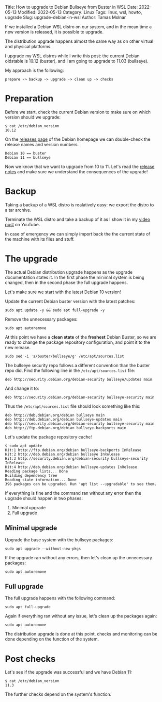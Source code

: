 Title: How to upgrade to Debian Bullseye from Buster in WSL
Date: 2022-05-13
Modified: 2022-05-13
Category: Linux
Tags: linux, wsl, howto, upgrade
Slug: upgrade-debian-in-wsl
Author: Tamas Molnar

If we installed a Debian WSL distro on our system, and in the mean time a new version is released, it is possible to upgrade.

The distribution upgrade happens almost the same way as on other virtual and physical platforms.

I upgrade my WSL distros while I write this post: the current Debian oldstable is 10.12 (buster),
and I am going to upgrade to 11.03 (bullseye).

My approach is the following:
```
prepare -> backup -> upgrade -> clean up -> checks
```

# Preparation

Before we start, check the current Debian version to make sure on which version should we upgrade:
```
$ cat /etc/debian_version 
10.12
```

On the [releases page](https://www.debian.org/releases/) of the Debian homepage we can double-check the release names and version numbers.
```
Debian 10 == buster
Debian 11 == bullseye
```

Now we know that we want to upgrade from 10 to 11. Let's read the [release notes](https://www.debian.org/releases/stable/amd64/release-notes/index.en.html) and make sure we understand the consequences of the upgrade!

# Backup

Taking a backup of a WSL distro is realatively easy: we export the distro to a tar archive.

Terminate the WSL distro and take a backup of it as I show it in my [video post](https://youtu.be/dx2WoQo8hho) on YouTube.

In case of emergency we can simply import back the the current state of the machine with its files and stuff.

# The upgrade

The actual Debian distribution upgrade happens as the upgrade documentation states it.
In the first phase the minimal system is being changed, then in the second phase the full upgrade happens.

Let's make sure we start with the latest Debian 10 version!

Update the current Debian buster version with the latest patches:
```
sudo apt update -y && sudo apt full-upgrade -y
```

Remove the unnecessary packages:
```
sudo apt autoremove
```

At this point we have a **clean state** of the **freshest** Debian Buster, so we are ready to change the package repository configuration, and point it to the new release.
```
sudo sed -i 's/buster/bullseye/g' /etc/apt/sources.list
```

The bullseye security repo follows a different convention than the buster repo did.
Find the following line in the `/etc/apt/sources.list` file:
```
deb http://security.debian.org/debian-security bullseye/updates main
```
And change it to:
```
deb http://security.debian.org/debian-security bullseye-security main
```

Thus the `/etc/apt/sources.list` file should look something like this:
```
deb http://deb.debian.org/debian bullseye main
deb http://deb.debian.org/debian bullseye-updates main
deb http://security.debian.org/debian-security bullseye-security main
deb http://ftp.debian.org/debian bullseye-backports main
```

Let's update the package repository cache!
```
$ sudo apt update
Hit:1 http://ftp.debian.org/debian bullseye-backports InRelease
Hit:2 http://deb.debian.org/debian bullseye InRelease
Hit:3 http://security.debian.org/debian-security bullseye-security InRelease
Hit:4 http://deb.debian.org/debian bullseye-updates InRelease
Reading package lists... Done
Building dependency tree
Reading state information... Done
396 packages can be upgraded. Run 'apt list --upgradable' to see them.
```

If everything is fine and the command ran without any error then the upgrade should happen in two phases:
1. Minimal upgrade
1. Full upgrade

## Minimal upgrade

Upgrade the base system with the bullseye packages:
```
sudo apt upgrade --without-new-pkgs
```

If the upgrade ran without any errors, then let's clean up the unnecessary packages:
```
sudo apt autoremove
```

## Full upgrade

The full upgrade happens with the following command:
```
sudo apt full-upgrade
```

Again if everything ran without any issue, let's clean up the packages again:
```
sudo apt autoremove
```

The distribution upgrade is done at this point, checks and monitoring can be done depending on the function of the system.

# Post checks

Let's see if the upgrade was successful and we have Debian 11:
```
$ cat /etc/debian_version
11.3
```

The further checks depend on the system's function.